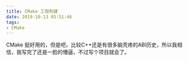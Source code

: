 ```yaml
---
title: CMake 工程构建
date: 2019-10-13 05:51:46
tags:
- CMake
---
```


CMake 挺好用的，但是吧，比较C++还是有很多脑壳疼的ABI历史，所以我相信，我写完了还是一脸的懵逼，不过写个项目就会了。

<!--more-->



